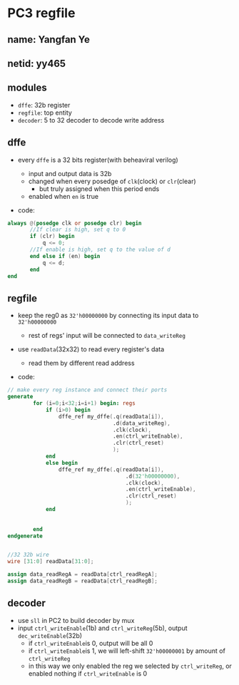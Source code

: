 # PC3 regfile

## name: Yangfan Ye

## netid: yy465

## modules
- `dffe`: 32b register
- `regfile`: top entity
- `decoder`: 5 to 32 decoder to decode write address

## dffe
- every `dffe` is a 32 bits register(with beheaviral verilog)
  - input and output data is 32b
  - changed when every posedge of `clk`(clock) or `clr`(clear)
    - but truly assigned when this period ends
  - enabled when `en` is true

- code:
```verilog
always @(posedge clk or posedge clr) begin
       //If clear is high, set q to 0
       if (clr) begin
           q <= 0;
       //If enable is high, set q to the value of d
       end else if (en) begin
           q <= d;
       end
end
```
## regfile
- keep the reg0 as `32'h00000000` by connecting its input data to `32'h00000000`
  - rest of regs' input will be connected to `data_writeReg`
- use `readData`(32x32) to read every register's data
  - read them by different read address


- code:
```verilog
// make every reg instance and connect their ports
generate 
		for (i=0;i<32;i=i+1) begin: regs
			if (i>0) begin
				dffe_ref my_dffe(.q(readData[i]), 
								 .d(data_writeReg),
								 .clk(clock),
								 .en(ctrl_writeEnable),
								 .clr(ctrl_reset)
								 );
			end
			else begin
				dffe_ref my_dffe(.q(readData[i]), 
									 .d(32'h00000000),
									 .clk(clock),
									 .en(ctrl_writeEnable),
									 .clr(ctrl_reset)
									 );
			end
				
			
		end
endgenerate


//32 32b wire
wire [31:0] readData[31:0];

assign data_readRegA = readData[ctrl_readRegA];
assign data_readRegB = readData[ctrl_readRegB];
```

## decoder
- use `sll` in PC2 to build decoder by mux
- input `ctrl_writeEnable`(1b) and `ctrl_writeReg`(5b), output `dec_writeEnable`(32b)
  - if `ctrl_writeEnable`is 0, output will be all 0
  - if `ctrl_writeEnable`is 1, we will left-shift `32'h00000001` by amount of `ctrl_writeReg`
  - in this way we only enabled the reg we selected by `ctrl_writeReg`, or enabled nothing if `ctrl_writeEnable` is 0
